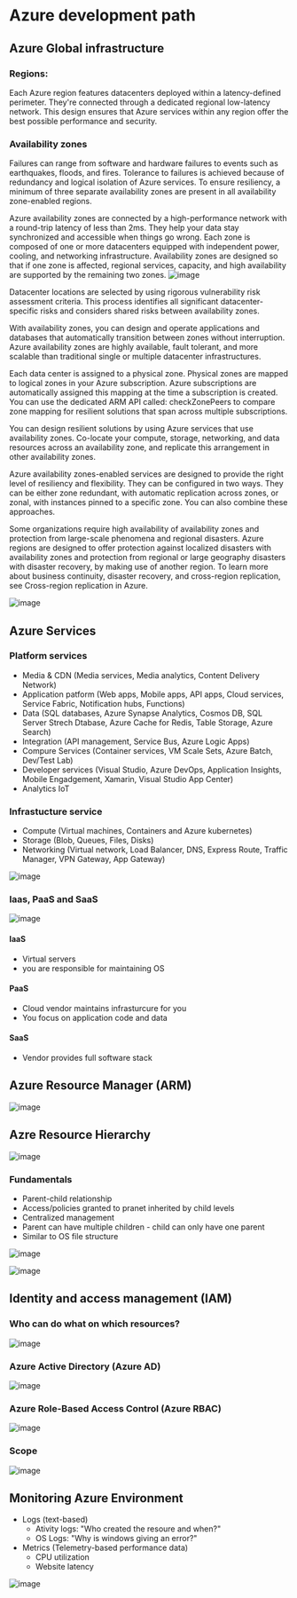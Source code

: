 # Azure development path

## Azure Global infrastructure
### Regions:
Each Azure region features datacenters deployed within a latency-defined perimeter. They're connected through a dedicated regional low-latency network. This design ensures that Azure services within any region offer the best possible performance and security.

### Availability zones
Failures can range from software and hardware failures to events such as earthquakes, floods, and fires. Tolerance to failures is achieved because of redundancy and logical isolation of Azure services. To ensure resiliency, a minimum of three separate availability zones are present in all availability zone-enabled regions.

Azure availability zones are connected by a high-performance network with a round-trip latency of less than 2ms. They help your data stay synchronized and accessible when things go wrong. Each zone is composed of one or more datacenters equipped with independent power, cooling, and networking infrastructure. Availability zones are designed so that if one zone is affected, regional services, capacity, and high availability are supported by the remaining two zones.
![image](https://user-images.githubusercontent.com/48266482/217852342-ca940eda-5f27-4489-85cc-2deacb890fe7.png)

Datacenter locations are selected by using rigorous vulnerability risk assessment criteria. This process identifies all significant datacenter-specific risks and considers shared risks between availability zones.

With availability zones, you can design and operate applications and databases that automatically transition between zones without interruption. Azure availability zones are highly available, fault tolerant, and more scalable than traditional single or multiple datacenter infrastructures.

Each data center is assigned to a physical zone. Physical zones are mapped to logical zones in your Azure subscription. Azure subscriptions are automatically assigned this mapping at the time a subscription is created. You can use the dedicated ARM API called: checkZonePeers to compare zone mapping for resilient solutions that span across multiple subscriptions.

You can design resilient solutions by using Azure services that use availability zones. Co-locate your compute, storage, networking, and data resources across an availability zone, and replicate this arrangement in other availability zones.

Azure availability zones-enabled services are designed to provide the right level of resiliency and flexibility. They can be configured in two ways. They can be either zone redundant, with automatic replication across zones, or zonal, with instances pinned to a specific zone. You can also combine these approaches.

Some organizations require high availability of availability zones and protection from large-scale phenomena and regional disasters. Azure regions are designed to offer protection against localized disasters with availability zones and protection from regional or large geography disasters with disaster recovery, by making use of another region. To learn more about business continuity, disaster recovery, and cross-region replication, see Cross-region replication in Azure.

![image](https://user-images.githubusercontent.com/48266482/217852737-f0a10b65-dc0c-481d-aa17-8c4628528c2a.png)


## Azure Services
### Platform services
- Media & CDN (Media services, Media analytics, Content Delivery Network)
- Application patform (Web apps, Mobile apps, API apps, Cloud services, Service Fabric, Notification hubs, Functions)
- Data (SQL databases, Azure Synapse Analytics, Cosmos DB, SQL Server Strech Dtabase, Azure Cache for Redis, Table Storage, Azure Search)
- Integration (API management, Service Bus, Azure Logic Apps)
- Compure Services (Container services, VM Scale Sets, Azure Batch, Dev/Test Lab)
- Developer services (Visual Studio, Azure DevOps, Application Insights, Mobile Engadgement, Xamarin, Visual Studio App Center)
- Analytics IoT

### Infrastucture service
- Compute (Virtual machines, Containers and Azure kubernetes)
- Storage (Blob, Queues, Files, Disks)
- Networking (Virtual network, Load Balancer, DNS, Express Route, Traffic Manager, VPN Gateway, App Gateway)

![image](https://user-images.githubusercontent.com/48266482/217858022-7b92f201-2208-42a5-9840-95df3a68d8e1.png)

### Iaas, PaaS and SaaS

![image](https://user-images.githubusercontent.com/48266482/217860079-e5b3f20d-4a9b-4a04-9126-93cd69d76a69.png)

#### IaaS
- Virtual servers
- you are responsible for maintaining OS

#### PaaS
- Cloud vendor maintains infrasturcure for you
- You focus on application code and data

#### SaaS
- Vendor provides full software stack

## Azure Resource Manager (ARM)
![image](https://user-images.githubusercontent.com/48266482/217863706-b122f164-177f-470e-b041-1928ecd7a38a.png)

## Azre Resource Hierarchy
![image](https://user-images.githubusercontent.com/48266482/218100072-071d11e1-297e-4e8b-9128-7be34d812bba.png)


### Fundamentals
- Parent-child relationship
- Access/policies granted to pranet inherited by child levels
- Centralized management
- Parent can have multiple children - child can only have one parent
- Similar to OS file structure

![image](https://user-images.githubusercontent.com/48266482/218101957-63ca5bf0-69d4-482e-8e8f-010d7251ce5d.png)

![image](https://user-images.githubusercontent.com/48266482/218102916-f3d6d54b-4e89-49b1-aa93-62a3501e5166.png)

## Identity and access management (IAM)

### Who can do what on which resources?
![image](https://user-images.githubusercontent.com/48266482/218103674-2cef454c-59df-4c0f-abbe-cf30a9440957.png)

### Azure Active Directory (Azure AD)
![image](https://user-images.githubusercontent.com/48266482/218105032-bd8570e7-b171-48a5-b5c0-77a5dea2e134.png)

### Azure Role-Based Access Control (Azure RBAC)
![image](https://user-images.githubusercontent.com/48266482/218105583-7b4937ad-6120-4464-85dd-a97510b0f71a.png)

### Scope
![image](https://user-images.githubusercontent.com/48266482/218105858-aaa3c44b-224e-473f-a065-0f7da51dab2a.png)

## Monitoring Azure Environment

- Logs (text-based)
  - Ativity logs: "Who created the resoure and when?"
  - OS Logs: "Why is windows giving an error?"
- Metrics (Telemetry-based performance data)
  - CPU utilization
  - Website latency

![image](https://user-images.githubusercontent.com/48266482/218106842-9a6d4025-238c-4fd7-843c-8082a6adba30.png)
